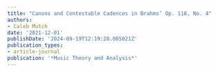 ```yaml
---
title: "Canons and Contestable Cadences in Brahms’ Op. 118, No. 4"
authors:
- Caleb Mutch
date: '2021-12-01'
publishDate: '2024-09-19T12:19:28.005021Z'
publication_types:
- article-journal
publication: '*Music Theory and Analysis*'
---
```

